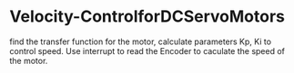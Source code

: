 # Velocity-ControlforDCServoMotors
find the transfer function for the motor, calculate parameters Kp, Ki to control speed. Use interrupt to read the Encoder to caculate the speed of the motor. 
